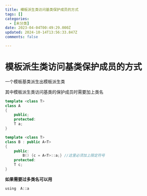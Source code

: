 ```yaml
---
title: 模板派生类访问基类保护成员的方式
tags: []
categories:
  - [未分类]
date: 2023-04-04T00:49:29.000Z
updated: 2024-10-14T13:56:33.847Z
comments: false

---
```


<!--more-->
# 模板派生类访问基类保护成员的方式

一个模板基类派生出模板派生类

其中模板派生类访问基类的保护成员时需要加上类名

```c++
template <class T>
class A
{
    public;
    protected:
    T a;
}

template <class T>
class B : public A<T>
{
    public:
    	B() {c = A<T>::a;} //这里必须加上限定符号
    protected:
    T c;
}
```

**如果需要过多类名可以用**

`using  A::a`